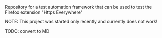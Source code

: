 Repository for a test automation framework that can be used to test the Firefox
extension "Https Everywhere"

NOTE: This project was started only recently and currently does not work!

TODO: convert to MD
